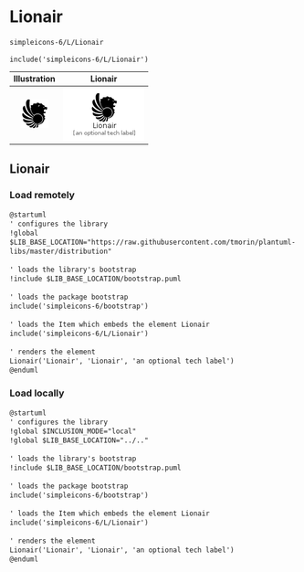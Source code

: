 # Lionair


```text
simpleicons-6/L/Lionair
```

```text
include('simpleicons-6/L/Lionair')
```



| Illustration | Lionair |
| :---: | :---: |
| ![illustration for Illustration](../../simpleicons-6/L/Lionair.png) | ![illustration for Lionair](../../simpleicons-6/L/Lionair.Local.png) |




## Lionair

### Load remotely
```plantuml
@startuml
' configures the library
!global $LIB_BASE_LOCATION="https://raw.githubusercontent.com/tmorin/plantuml-libs/master/distribution"

' loads the library's bootstrap
!include $LIB_BASE_LOCATION/bootstrap.puml

' loads the package bootstrap
include('simpleicons-6/bootstrap')

' loads the Item which embeds the element Lionair
include('simpleicons-6/L/Lionair')

' renders the element
Lionair('Lionair', 'Lionair', 'an optional tech label')
@enduml
```

### Load locally
```plantuml
@startuml
' configures the library
!global $INCLUSION_MODE="local"
!global $LIB_BASE_LOCATION="../.."

' loads the library's bootstrap
!include $LIB_BASE_LOCATION/bootstrap.puml

' loads the package bootstrap
include('simpleicons-6/bootstrap')

' loads the Item which embeds the element Lionair
include('simpleicons-6/L/Lionair')

' renders the element
Lionair('Lionair', 'Lionair', 'an optional tech label')
@enduml
```

